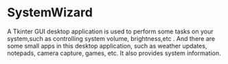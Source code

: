 # SystemWizard

A Tkinter GUI desktop application is used to perform some tasks on your system,such as controlling system volume, brightness,etc . And there are some small apps in this desktop application, such as weather updates, notepads, camera capture, games, etc. It also provides system information.
